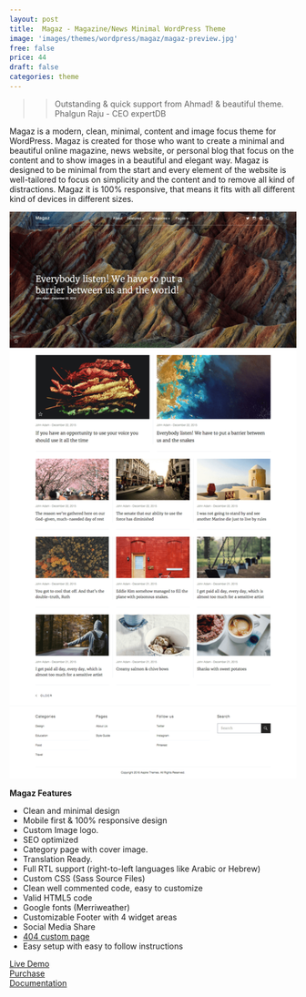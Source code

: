 ```yaml
---
layout: post
title:  Magaz - Magazine/News Minimal WordPress Theme
image: 'images/themes/wordpress/magaz/magaz-preview.jpg'
free: false
price: 44
draft: false
categories: theme
---
```


>> Outstanding & quick support from Ahmad! & beautiful theme. Phalgun Raju - CEO expertDB

Magaz is a modern, clean, minimal, content and image focus theme for WordPress. Magaz is created for those who want to create a minimal and beautiful online magazine, news website, or personal blog that focus on the content and to show images in a beautiful and elegant way. Magaz is designed to be minimal from the start and every element of the website is well-tailored to focus on simplicity and the content and to remove all kind of distractions. Magaz it is 100% responsive, that means it fits with all different kind of devices in different sizes.

![aspire-wordpress-full-preview](/images/themes/wordpress/magaz/magaz-full-preview.png)

**Magaz Features**

- Clean and minimal design
- Mobile first &amp; 100% responsive design
- Custom Image logo.
- SEO optimized
- Category page with cover image.
- Translation Ready.
- Full RTL support (right-to-left languages like Arabic or Hebrew)
- Custom CSS (Sass Source Files)
- Clean well commented code, easy to customize
- Valid HTML5 code
- Google fonts (Merriweather)
- Customizable Footer with 4 widget areas
- Social Media Share
- <a href="http://magaz-wp.aspirethemes.com/404">404 custom page</a>
- Easy setup with easy to follow instructions

<div class="row">
  <div class="column medium-4 large-4">
    <a class="button button--large button--expand" href="http://magaz-wordpress.aspirethemes.com/" target="_blank">Live Demo</a>
  </div>
  <div class="column medium-4 large-4">
    <a class="button button--expand button--large button--success" href="https://gumroad.com/l/mknZg" target="_blank">Purchase</a>
  </div>
  <div class="column medium-4 large-4">
    <a class="button button--large button--expand" href="http://aspirethemes.com/docs/magaz-wordpress.html" target="_blank">Documentation</a>
  </div>
</div>